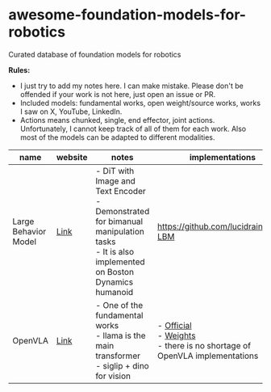 # awesome-foundation-models-for-robotics
Curated database of foundation models for robotics

**Rules:** 
- I just try to add my notes here. I can make mistake. Please don't be offended if your work is not here, just open an issue or PR.
- Included models: fundamental works, open weight/source works, works I saw on X, YouTube, LinkedIn.
- Actions means chunked, single, end effector, joint actions. Unfortunately, I cannot keep track of all of them for each work. Also most of the models can be adapted to different modalities. 

| name | website | notes | implementations | input | output | ref |
|---|---|---|---|---|---|---|
| Large Behavior Model | [Link](https://toyotaresearchinstitute.github.io/lbm1/) | - DiT with Image and Text Encoder<br>- Demonstrated for bimanual manipulation tasks <br>- It is also implemented on Boston Dynamics humanoid<br>  | https://github.com/lucidrains/TRI-LBM | image, proprioception, language | actions | Barreiros, Jose, et al. "A careful examination of large behavior models for multitask dexterous manipulation." arXiv preprint arXiv:2507.05331 (2025).
| OpenVLA |[Link](https://openvla.github.io/)|- One of the fundamental works <br>- llama is the main transformer<br>- siglip + dino for vision| - [Official](https://github.com/openvla/openvla) <br>- [Weights](https://huggingface.co/openvla/openvla-7b) <br>- there is no shortage of OpenVLA implementations |image, language|actions|Kim, Moo Jin, et al. "Openvla: An open-source vision-language-action model." arXiv preprint arXiv:2406.09246 (2024).|

